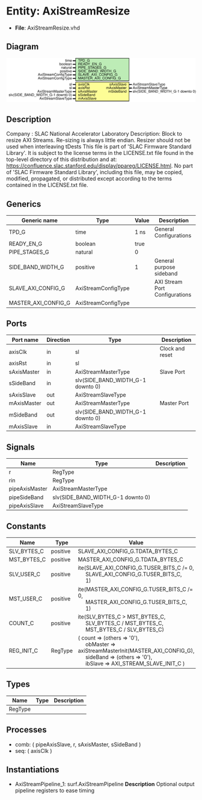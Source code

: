 # Entity: AxiStreamResize

- **File**: AxiStreamResize.vhd
## Diagram

![Diagram](AxiStreamResize.svg "Diagram")
## Description

Company    : SLAC National Accelerator Laboratory
Description:
Block to resize AXI Streams. Re-sizing is always little endian.
Resizer should not be used when interleaving tDests
This file is part of 'SLAC Firmware Standard Library'.
It is subject to the license terms in the LICENSE.txt file found in the
top-level directory of this distribution and at:
   https://confluence.slac.stanford.edu/display/ppareg/LICENSE.html.
No part of 'SLAC Firmware Standard Library', including this file,
may be copied, modified, propagated, or distributed except according to
the terms contained in the LICENSE.txt file.
## Generics

| Generic name        | Type                | Value | Description                     |
| ------------------- | ------------------- | ----- | ------------------------------- |
| TPD_G               | time                | 1 ns  | General Configurations          |
| READY_EN_G          | boolean             | true  |                                 |
| PIPE_STAGES_G       | natural             | 0     |                                 |
| SIDE_BAND_WIDTH_G   | positive            | 1     | General purpose sideband        |
| SLAVE_AXI_CONFIG_G  | AxiStreamConfigType |       | AXI Stream Port Configurations  |
| MASTER_AXI_CONFIG_G | AxiStreamConfigType |       |                                 |
## Ports

| Port name   | Direction | Type                              | Description     |
| ----------- | --------- | --------------------------------- | --------------- |
| axisClk     | in        | sl                                | Clock and reset |
| axisRst     | in        | sl                                |                 |
| sAxisMaster | in        | AxiStreamMasterType               | Slave Port      |
| sSideBand   | in        | slv(SIDE_BAND_WIDTH_G-1 downto 0) |                 |
| sAxisSlave  | out       | AxiStreamSlaveType                |                 |
| mAxisMaster | out       | AxiStreamMasterType               | Master Port     |
| mSideBand   | out       | slv(SIDE_BAND_WIDTH_G-1 downto 0) |                 |
| mAxisSlave  | in        | AxiStreamSlaveType                |                 |
## Signals

| Name           | Type                              | Description |
| -------------- | --------------------------------- | ----------- |
| r              | RegType                           |             |
| rin            | RegType                           |             |
| pipeAxisMaster | AxiStreamMasterType               |             |
| pipeSideBand   | slv(SIDE_BAND_WIDTH_G-1 downto 0) |             |
| pipeAxisSlave  | AxiStreamSlaveType                |             |
## Constants

| Name        | Type     | Value                                                                                                                                                                                                                                                                                              | Description |
| ----------- | -------- | -------------------------------------------------------------------------------------------------------------------------------------------------------------------------------------------------------------------------------------------------------------------------------------------------- | ----------- |
| SLV_BYTES_C | positive |  SLAVE_AXI_CONFIG_G.TDATA_BYTES_C                                                                                                                                                                                                                                                                  |             |
| MST_BYTES_C | positive |  MASTER_AXI_CONFIG_G.TDATA_BYTES_C                                                                                                                                                                                                                                                                 |             |
| SLV_USER_C  | positive |  ite(SLAVE_AXI_CONFIG_G.TUSER_BITS_C /= 0,<br><span style="padding-left:20px"> SLAVE_AXI_CONFIG_G.TUSER_BITS_C,<br><span style="padding-left:20px"> 1)                                                                                                                                             |             |
| MST_USER_C  | positive |  ite(MASTER_AXI_CONFIG_G.TUSER_BITS_C /= 0,<br><span style="padding-left:20px"> MASTER_AXI_CONFIG_G.TUSER_BITS_C,<br><span style="padding-left:20px"> 1)                                                                                                                                           |             |
| COUNT_C     | positive |  ite(SLV_BYTES_C > MST_BYTES_C,<br><span style="padding-left:20px"> SLV_BYTES_C / MST_BYTES_C,<br><span style="padding-left:20px"> MST_BYTES_C / SLV_BYTES_C)                                                                                                                                      |             |
| REG_INIT_C  | RegType  |  (       count    => (others => '0'),<br><span style="padding-left:20px">       obMaster => axiStreamMasterInit(MASTER_AXI_CONFIG_G),<br><span style="padding-left:20px">       sideBand => (others => '0'),<br><span style="padding-left:20px">       ibSlave  => AXI_STREAM_SLAVE_INIT_C       ) |             |
## Types

| Name    | Type | Description |
| ------- | ---- | ----------- |
| RegType |      |             |
## Processes
- comb: ( pipeAxisSlave, r, sAxisMaster, sSideBand )
- seq: ( axisClk )
## Instantiations

- AxiStreamPipeline_1: surf.AxiStreamPipeline
**Description**
Optional output pipeline registers to ease timing

